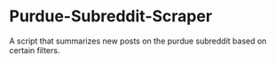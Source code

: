 # Purdue-Subreddit-Scraper
A script that summarizes new posts on the purdue subreddit based on certain filters.
